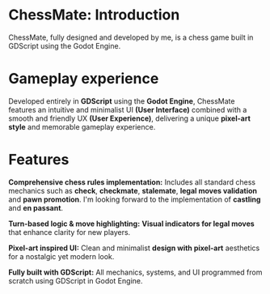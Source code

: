 # ChessMate: Introduction
ChessMate, fully designed and developed by me, is a chess game built in GDScript using the Godot Engine.

# Gameplay experience
Developed entirely in **GDScript** using the **Godot Engine**, ChessMate features an intuitive and minimalist UI **(User Interface)** combined with a smooth and friendly UX **(User Experience)**, delivering a unique **pixel-art style** and memorable gameplay experience.

# Features
**Comprehensive chess rules implementation:**
Includes all standard chess mechanics such as **check**, **checkmate**, **stalemate**, **legal moves validation** and **pawn promotion**. I'm looking forward to the implementation of **castling** and **en passant**.

**Turn-based logic & move highlighting:**
**Visual indicators for legal moves** that enhance clarity for new players.

**Pixel-art inspired UI:**
Clean and minimalist **design with pixel-art** aesthetics for a nostalgic yet modern look.

**Fully built with GDScript:**
All mechanics, systems, and UI programmed from scratch using GDScript in Godot Engine.

